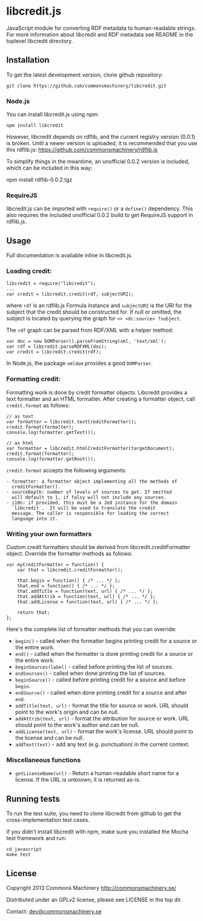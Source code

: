 libcredit.js
============

JavaScript module for converting RDF metadata to human-readable strings.
For more information about libcredit and RDF metadata see README in the
toplevel libcredit directory.

Installation
------------

To get the latest development version, clone github repository:

    git clone https://github.com/commonsmachinery/libcredit.git


### Node.js

You can install libcredit.js using npm:

    npm install libcredit

However, libcredit depends on rdflib, and the current registry version
(0.0.1) is broken.  Until a newer version is uploaded, it is
recommended that you use this rdflib.js:
https://github.com/commonsmachinery/rdflib.js

To simplify things in the meantime, an unofficial 0.0.2 version is
included, which can be included in this way:

   npm install rdflib-0.0.2.tgz 


### RequireJS

libcredit.js can be imported with `require()` or a `define()`
dependency.  This also requires the included unofficial 0.0.2 build to
get RequireJS support in rdflib.js.


Usage
-----

Full documentation is available inline in libcredit.js.

### Loading credit:

    libcredit = require("libcredit");
    ...
    var credit = libcredit.credit(rdf, subjectURI);

where `rdf` is an rdflib.js Formula instance and `subjectURI` is the
URI for the subject that the credit should be constructed for.  If
null or omitted, the subject is located by querying the graph for `<>
<dc:source> ?subject`.

The `rdf` graph can be parsed from RDF/XML with a helper method:

    var doc = new DOMParser().parseFromString(xml, 'text/xml');
    var rdf = libcredit.parseRDFXML(doc);
    var credit = libcredit.credit(rdf);

In Node.js, the package `xmldom` provides a good `DOMParser`.


### Formatting credit:

Formatting work is done by credit formatter objects. Libcredit provides a text
formatter and an HTML formatter. After creating a formatter object, call
`credit.format` as follows:

    // as text
    var formatter = libcredit.textCreditFormatter();
    credit.format(formatter);
    console.log(formatter.getText());

    // as html
    var formatter = libcredit.htmlCreditFormatter(targetDocument);
    credit.format(formatter);
    console.log(formatter.getRoot());

`credit.format` accepts the following arguments:

    - formatter: a formatter object implementing all the methods of
      creditFormatter().
    - sourceDepth: number of levels of sources to get. If omitted
      will default to 1, if falsy will not include any sources.
    - i18n: if provided, this must be a Jed instance for the domain
      `libcredit`.  It will be used to translate the credit
      message. The caller is responsible for loading the correct
      language into it.

### Writing your own formatters

Custom credit formatters should be derived from libcredit.creditFormatter
object. Override the formatter methods as follows:

    var myCreditFormatter = function() {
        var that = libcredit.creditFormatter();

        that.begin = function() { /* ... */ };
        that.end = function() { /* ... */ };
        that.addTitle = function(text, url) { /* ... */ };
        that.addAttrib = function(text, url) { /* ... */ };
        that.addLicense = function(text, url) { /* ... */ };

        return that;
    };

Here's the complete list of formatter methods that you can override:

* `begin()` - called when the formatter begins printing credit for a source
  or the entire work.
* `end()` - called when the formatter is done printing credit for a source
  or the entire work.
* `beginSources(label)` - called before printing the list of sources.
* `endSources()` - called when done printing the list of sources.
* `beginSource()` - called before printing credit for a source and before `begin`.
* `endSource()` - called when done printing credit for a source and after `end`.
* `addTitle(text, url)` - format the title for source or work.
  URL should point to the work's origin and can be null.
* `addAttrib(text, url)` - format the attribution for source or work.
  URL should point to the work's author and can be null.
* `addLicense(text, url)` - format the work's license.
  URL should point to the license and can be null.
* `addText(text)` - add any text (e.g. punctuation) in the current context.


### Miscellaneous functions

* `getLicenseName(url)` - Return a human-readable short name for a license.
  If the URL is unknown, it is returned as-is.

Running tests
-------------

To run the test suite, you need to clone libcredit from github to get
the cross-implementation test cases.

If you didn't install libcredit with npm, make sure you installed the Mocha
test framework and run:

    cd javascript
    make test

License
-------

Copyright 2013 Commons Machinery http://commonsmachinery.se/

Distributed under an GPLv2 license, please see LICENSE in the top dir.

Contact: dev@commonsmachinery.se

